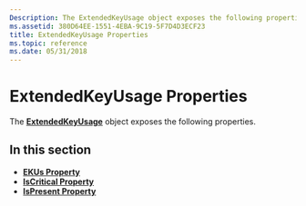 ```yaml
---
Description: The ExtendedKeyUsage object exposes the following properties.
ms.assetid: 380D64EE-1551-4EBA-9C19-5F7D4D3ECF23
title: ExtendedKeyUsage Properties
ms.topic: reference
ms.date: 05/31/2018
---
```


# ExtendedKeyUsage Properties

The [**ExtendedKeyUsage**](extendedkeyusage.md) object exposes the following properties.

## In this section

-   [**EKUs Property**](extendedkeyusage-ekus.md)
-   [**IsCritical Property**](extendedkeyusage-iscritical.md)
-   [**IsPresent Property**](extendedkeyusage-ispresent.md)

 

 



